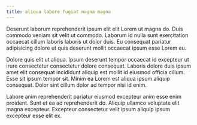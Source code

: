 ```yaml
---
title: aliqua labore fugiat magna magna
---
```


Deserunt laborum reprehenderit ipsum elit elit Lorem ut magna do. Duis commodo veniam sit velit ut commodo. Laborum id nulla sunt exercitation occaecat cillum laboris laboris ut dolor duis. Eu consequat pariatur adipisicing dolore ut quis deserunt mollit occaecat ipsum esse Lorem eu.

Dolore quis elit ut aliqua. Ipsum deserunt tempor occaecat id excepteur ut irure consectetur consectetur dolore consequat. Laboris dolore duis ipsum amet elit consequat incididunt aliquip est mollit id eiusmod officia cillum. Esse sit ipsum tempor sit. Minim ea Lorem est aliqua ipsum aliquip consequat. Dolor sint cillum dolor ad tempor nisi id enim.

Labore anim reprehenderit pariatur eiusmod excepteur anim esse enim proident. Sunt et ea ad reprehenderit do. Aliquip ullamco voluptate elit magna excepteur. Excepteur consectetur velit ipsum aliquip ipsum excepteur esse elit ex.